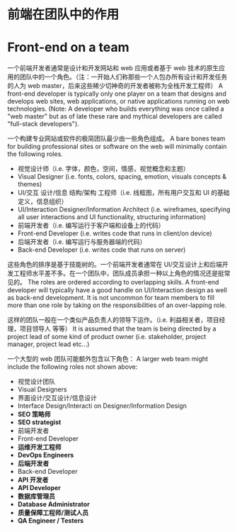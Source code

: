 # 前端在团队中的作用
# Front-end on a team

一个前端开发者通常是设计和开发网站和 web 应用或者基于 web 技术的原生应用的团队中的一个角色。（注：一开始人们称那些一个人包办所有设计和开发任务的人为 web master，后来这些稀少切神奇的开发者被称为全栈开发工程师）
A front-end developer is typically only one player on a team that designs and develops web sites, web applications, or native applications running on web technologies. (Note: A developer who builds everything was once called a "web master" but as of late these rare and mythical developers are called "full-stack developers").

一个构建专业网站或软件的极简团队最少由一些角色组成。
A bare bones team for building professional sites or software on the web will minimally contain the following roles.

* 视觉设计师（i.e. 字体，颜色，空间，情感，视觉概念和主题）
* Visual Designer (i.e. fonts, colors, spacing, emotion, visuals concepts & themes)
* UI/交互 设计/信息 结构/架构 工程师（i.e. 线框图，所有用户交互和 UI 的基础定义，信息组织）
* UI/Interaction Designer/Information Architect (i.e. wireframes, specifying all user interactions and UI functionality, structuring information)
* 前端开发者（i.e. 编写运行于客户端和设备上的代码）
* Front-end Developer (i.e. writes code that runs in client/on device)
* 后端开发者（i.e. 编写运行与服务器端的代码）
* Back-end Developer (i.e. writes code that runs on server)

这些角色的排序是基于技能树的。一个前端开发者通常在 UI/交互设计上和后端开发工程师水平差不多。在一个团队中，团队成员承担一种以上角色的情况还是挺常见的。
The roles are ordered according to overlapping skills. A front-end developer will typically have a good handle on UI/Interaction design as well as back-end development. It is not uncommon for team members to fill more than one role by taking on the responsibilities of an over-lapping role.

这样的团队一般在一个类似产品负责人的领导下运作。（i.e. 利益相关者，项目经理，项目领导人 等等）
It is assumed that the team is being directed by a project lead of some kind of product owner (i.e. stakeholder, project manager, project lead etc...)

一个大型的 web 团队可能额外包含以下角色：
A larger web team might include the following roles not shown above:

* 视觉设计团队
* Visual Designers
* 界面设计/交互设计/信息设计
* Interface Design/Interacti on Designer/Information Design
* **SEO 策略师**
* **SEO strategist**
* 前端开发者
* Front-end Developer
* **运维开发工程师**
* **DevOps Engineers**
* **后端开发者**
* Back-end Developer
* **API 开发者**
* **API Developer**
* **数据库管理员**
* **Database Administrator**
* **质量保障工程师/测试人员**
* **QA Engineer / Testers**







 






